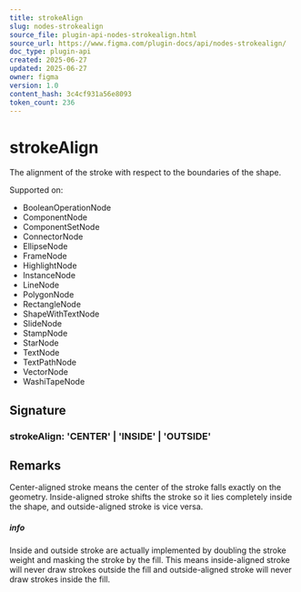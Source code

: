 ```yaml
---
title: strokeAlign
slug: nodes-strokealign
source_file: plugin-api-nodes-strokealign.html
source_url: https://www.figma.com/plugin-docs/api/nodes-strokealign/
doc_type: plugin-api
created: 2025-06-27
updated: 2025-06-27
owner: figma
version: 1.0
content_hash: 3c4cf931a56e8093
token_count: 236
---
```

# strokeAlign

The alignment of the stroke with respect to the boundaries of the shape.

 Supported on:

- BooleanOperationNode
- ComponentNode
- ComponentSetNode
- ConnectorNode
- EllipseNode
- FrameNode
- HighlightNode
- InstanceNode
- LineNode
- PolygonNode
- RectangleNode
- ShapeWithTextNode
- SlideNode
- StampNode
- StarNode
- TextNode
- TextPathNode
- VectorNode
- WashiTapeNode

## Signature

### strokeAlign: 'CENTER' | 'INSIDE' | 'OUTSIDE'

## Remarks

Center-aligned stroke means the center of the stroke falls exactly on the geometry. Inside-aligned stroke shifts the stroke so it lies completely inside the shape, and outside-aligned stroke is vice versa.

##### info

Inside and outside stroke are actually implemented by doubling the stroke weight and masking the stroke by the fill. This means inside-aligned stroke will never draw strokes outside the fill and outside-aligned stroke will never draw strokes inside the fill.